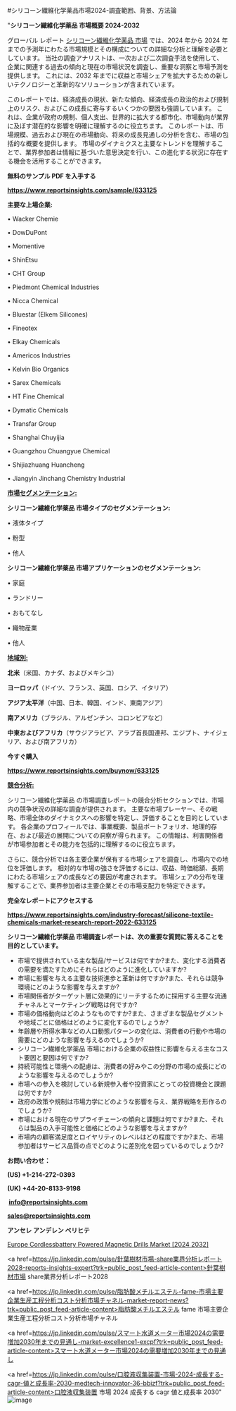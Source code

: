 #シリコーン繊維化学薬品市場2024-調査範囲、背景、方法論

"<strong>シリコーン繊維化学薬品 市場概要 2024-2032</strong>

グローバル レポート <a href=https://www.reportsinsights.com/sample/633125>シリコーン繊維化学薬品 市場</a> では、2024 年から 2024 年までの予測年にわたる市場規模とその構成についての詳細な分析と理解を必要としています。 当社の調査アナリストは、一次および二次調査手法を使用して、企業に関連する過去の傾向と現在の市場状況を調査し、重要な洞察と市場予測を提供します。 これには、2032 年までに収益と市場シェアを拡大​​するための新しいテクノロジーと革新的なソリューションが含まれています。

このレポートでは、経済成長の現状、新たな傾向、経済成長の政治的および規制上のリスク、およびこの成長に寄与するいくつかの要因も強調しています。 これは、企業が政府の規制、個人支出、世界的に拡大する都市化、市場動向が業界に及ぼす潜在的な影響を明確に理解するのに役立ちます。 このレポートは、市場規模、過去および現在の市場動向、将来の成長見通しの分析を含む、市場の包括的な概要を提供します。 市場のダイナミクスと主要なトレンドを理解することで、業界参加者は情報に基づいた意思決定を行い、この進化する状況に存在する機会を活用することができます。

<strong><b>無料のサンプル PDF を入手する</b></strong>

<a href=https://www.reportsinsights.com/sample/633125><strong><u>https://www.reportsinsights.com/sample/633125</u></strong></a>

<strong>主要な上場企業:</strong>

• Wacker Chemie

• DowDuPont

• Momentive

• ShinEtsu

• CHT Group

• Piedmont Chemical Industries

• Nicca Chemical

• Bluestar (Elkem Silicones)

• Fineotex

• Elkay Chemicals

• Americos Industries

• Kelvin Bio Organics

• Sarex Chemicals

• HT Fine Chemical

• Dymatic Chemicals

• Transfar Group

• Shanghai Chuyijia

• Guangzhou Chuangyue Chemical

• Shijiazhuang Huancheng

• Jiangyin Jinchang Chemistry Industrial

<strong><u>市場セグメンテーション</u></strong><strong><u>:</u></strong>

<strong>シリコーン繊維化学薬品 市場タイプのセグメンテーション:</strong>

• 液体タイプ

• 粉型

• 他人

<strong>シリコーン繊維化学薬品 市場アプリケーションのセグメンテーション:</strong>

• 家庭

• ランドリー

• おもてなし

• 織物産業

• 他人

<strong><u>地域別</u></strong><strong><u>:</u></strong>

<strong>北米</strong>（米国、カナダ、およびメキシコ）

<strong>ヨーロッパ</strong>（ドイツ、フランス、英国、ロシア、イタリア）

<strong>アジア太平洋</strong>（中国、日本、韓国、インド、東南アジア）

<strong>南アメリカ</strong>（ブラジル、アルゼンチン、コロンビアなど）

<strong>中東およびアフリカ</strong>（サウジアラビア、アラブ首長国連邦、エジプト、ナイジェリア、および南アフリカ）

<strong>今すぐ購入</strong>

<a href=https://www.reportsinsights.com/buynow/633125><strong><u>https://www.reportsinsights.com/buynow/633125</u></strong></a>

<strong><u>競合分析:</u></strong>

シリコーン繊維化学薬品 の市場調査レポートの競合分析セクションでは、市場内の競争状況の詳細な調査が提供されます。 主要な市場プレーヤー、その戦略、市場全体のダイナミクスへの影響を特定し、評価することを目的としています。 各企業のプロフィールでは、事業概要、製品ポートフォリオ、地理的存在、および最近の展開についての洞察が得られます。 この情報は、利害関係者が市場参加者とその能力を包括的に理解するのに役立ちます。

さらに、競合分析では各主要企業が保有する市場シェアを調査し、市場内での地位を評価します。 相対的な市場の強さを評価するには、収益、時価総額、長期にわたる市場シェアの成長などの要因が考慮されます。 市場シェアの分布を理解することで、業界参加者は主要企業とその市場支配力を特定できます。

<strong>完全なレポートにアクセスする</strong>

<a href=https://www.reportsinsights.com/industry-forecast/silicone-textile-chemicals-market-research-report-2022-633125><strong><u><b>https://www.reportsinsights.com/industry-forecast/silicone-textile-chemicals-market-research-report-2022-633125</b></u></strong></a>

<strong><b>シリコーン繊維化学薬品 市場調査レポートは、次の重要な質問に答えることを目的としています。</b></strong>
<ul>
  <li>市場で提供されている主な製品/サービスは何ですか?また、変化する消費者の需要を満たすためにそれらはどのように進化していますか?</li>
  <li>市場に影響を与える主要な技術進歩と革新は何ですか?また、それらは競争環境にどのような影響を与えますか?</li>
  <li>市場関係者がターゲット層に効果的にリーチするために採用する主要な流通チャネルとマーケティング戦略は何ですか?</li>
  <li>市場の価格動向はどのようなものですか?また、さまざまな製品セグメントや地域ごとに価格はどのように変化するのでしょうか?</li>
  <li>年齢層や所得水準などの人口動態パターンの変化は、消費者の行動や市場の需要にどのような影響を与えるのでしょうか?</li>
  <li>シリコーン繊維化学薬品 市場における企業の収益性に影響を与える主なコスト要因と要因は何ですか?</li>
  <li>持続可能性と環境への配慮は、消費者の好みやこの分野の市場の成長にどのような影響を与えるのでしょうか?</li>
  <li>市場への参入を検討している新規参入者や投資家にとっての投資機会と課題は何ですか?</li>
  <li>政府の政策や規制は市場力学にどのような影響を与え、業界戦略を形作るのでしょうか?</li>
  <li>市場における現在のサプライチェーンの傾向と課題は何ですか?また、それらは製品の入手可能性と価格にどのような影響を与えますか?</li>
  <li>市場内の顧客満足度とロイヤリティのレベルはどの程度ですか?また、市場参加者はサービス品質の点でどのように差別化を図っているのでしょうか?</li>
</ul>
<strong>お問い合わせ：</strong>

<strong>(US) +1-214-272-0393</strong>

<strong>(UK) +44-20-8133-9198</strong>

<strong> </strong><a href=info@reportsinsights.com><strong><u>info@reportsinsights.com</u></strong></a>

<a href=sales@reportsinsights.com><strong><u>sales@reportsinsights.com</u></strong></a>

<strong>アンセレ アンデレン ベリヒテ</strong>

<a href=https://www.linkedin.com/pulse/europe-cordlessbattery-powered-magnetic-drills-markets-7xdtf/>Europe Cordlessbattery Powered Magnetic Drills Market [2024 2032]</a>

<a href=https://jp.linkedin.com/pulse/針葉樹材市場-share業界分析レポート2028-reports-insights-expert?trk=public_post_feed-article-content>針葉樹材市場 share業界分析レポート2028</a>

<a href=https://jp.linkedin.com/pulse/脂肪酸メチルエステル-fame-市場主要企業生産工程分析コスト分析市場チャネル-market-report-news?trk=public_post_feed-article-content>脂肪酸メチルエステル fame 市場主要企業生産工程分析コスト分析市場チャネル</a>

<a href=https://jp.linkedin.com/pulse/スマート水道メーター市場2024の需要増加2030年までの見通し-market-excellence1-excpf?trk=public_post_feed-article-content>スマート水道メーター市場2024の需要増加2030年までの見通し</a>

<a href=https://jp.linkedin.com/pulse/口腔液収集装置-市場-2024-成長する-cagr-値と成長率-2030-medtech-innovator-36-bbizf?trk=public_post_feed-article-content>口腔液収集装置 市場 2024 成長する cagr 値と成長率 2030</a>"
![image](https://github.com/aakesh123242/RIMarket/assets/158431203/c04c169f-a269-4f28-85f8-551d8e5bdd12)

